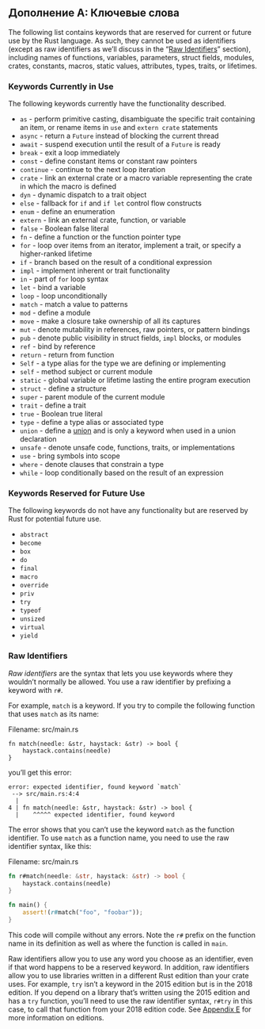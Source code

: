 ## Дополнение А: Ключевые слова

The following list contains keywords that are reserved for current or future use by the Rust language. As such, they cannot be used as identifiers (except as raw identifiers as we’ll discuss in the “[Raw Identifiers](#raw-identifiers)<!-- ignore -->” section), including names of functions, variables, parameters, struct fields, modules, crates, constants, macros, static values, attributes, types, traits, or lifetimes.

### Keywords Currently in Use

The following keywords currently have the functionality described.

- `as` - perform primitive casting, disambiguate the specific trait containing an item, or rename items in `use` and `extern crate` statements
- `async` -  return a `Future` instead of blocking the current thread
- `await` - suspend execution until the result of a `Future` is ready
- `break` - exit a loop immediately
- `const` - define constant items or constant raw pointers
- `continue` - continue to the next loop iteration
- `crate` - link an external crate or a macro variable representing the crate in which the macro is defined
- `dyn` - dynamic dispatch to a trait object
- `else` - fallback for `if` and `if let` control flow constructs
- `enum` - define an enumeration
- `extern` - link an external crate, function, or variable
- `false` - Boolean false literal
- `fn` - define a function or the function pointer type
- `for` - loop over items from an iterator, implement a trait, or specify a higher-ranked lifetime
- `if` - branch based on the result of a conditional expression
- `impl` - implement inherent or trait functionality
- `in` - part of `for` loop syntax
- `let` - bind a variable
- `loop` - loop unconditionally
- `match` - match a value to patterns
- `mod` - define a module
- `move` - make a closure take ownership of all its captures
- `mut` - denote mutability in references, raw pointers, or pattern bindings
- `pub` - denote public visibility in struct fields, `impl` blocks, or modules
- `ref` - bind by reference
- `return` - return from function
- `Self` - a type alias for the type we are defining or implementing
- `self` - method subject or current module
- `static` - global variable or lifetime lasting the entire program execution
- `struct` - define a structure
- `super` - parent module of the current module
- `trait` - define a trait
- `true` - Boolean true literal
- `type` - define a type alias or associated type
- `union` - define a [union](../reference/items/unions.html) and is only a keyword when used in a union declaration
- `unsafe` - denote unsafe code, functions, traits, or implementations
- `use` - bring symbols into scope
- `where` - denote clauses that constrain a type
- `while` - loop conditionally based on the result of an expression

### Keywords Reserved for Future Use

The following keywords do not have any functionality but are reserved by Rust for potential future use.

- `abstract`
- `become`
- `box`
- `do`
- `final`
- `macro`
- `override`
- `priv`
- `try`
- `typeof`
- `unsized`
- `virtual`
- `yield`

### Raw Identifiers

*Raw identifiers* are the syntax that lets you use keywords where they wouldn’t normally be allowed. You use a raw identifier by prefixing a keyword with `r#`.

For example, `match` is a keyword. If you try to compile the following function that uses `match` as its name:

<span class="filename">Filename: src/main.rs</span>

```rust,ignore,does_not_compile
fn match(needle: &str, haystack: &str) -> bool {
    haystack.contains(needle)
}
```

you’ll get this error:

```text
error: expected identifier, found keyword `match`
 --> src/main.rs:4:4
  |
4 | fn match(needle: &str, haystack: &str) -> bool {
  |    ^^^^^ expected identifier, found keyword
```

The error shows that you can’t use the keyword `match` as the function identifier. To use `match` as a function name, you need to use the raw identifier syntax, like this:

<span class="filename">Filename: src/main.rs</span>

```rust
fn r#match(needle: &str, haystack: &str) -> bool {
    haystack.contains(needle)
}

fn main() {
    assert!(r#match("foo", "foobar"));
}
```

This code will compile without any errors. Note the `r#` prefix on the function name in its definition as well as where the function is called in `main`.

Raw identifiers allow you to use any word you choose as an identifier, even if that word happens to be a reserved keyword. In addition, raw identifiers allow you to use libraries written in a different Rust edition than your crate uses. For example, `try` isn’t a keyword in the 2015 edition but is in the 2018 edition. If you depend on a library that’s written using the 2015 edition and has a `try` function, you’ll need to use the raw identifier syntax, `r#try` in this case, to call that function from your 2018 edition code. See [Appendix E](appendix-05-editions.html)<!-- ignore --> for more information on editions.
